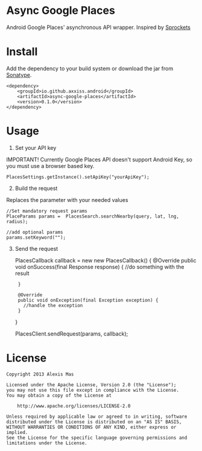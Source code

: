 Async Google Places
===================

Android Google Places' asynchronous API wrapper. Inspired by [Sprockets][2]


Install
=====

Add the dependency to your build system or download the jar from [Sonatype][1].

    <dependency>
        <groupId>io.github.axxiss.android</groupId>
        <artifactId>async-google-places</artifactId>
        <version>0.1.0</version>
    </dependency>

Usage
=====

1. Set your API key

IMPORTANT! Currently Google Places API doesn't support Android Key, so you must use a browser based key.

    PlacesSettings.getInstance().setApiKey("yourApiKey");


2. Build the request

Replaces the parameter with your needed values

    //Set mandatory request params
    PlaceParams params =  PlacesSearch.searchNearby(query, lat, lng, radius);

    //add optional params
    params.setKeyword("");


3. Send the request


    PlacesCallback callback = new new PlacesCallback() {
        @Override
        public void onSuccess(final Response response) {
          //do something with the result

        }

        @Override
        public void onException(final Exception exception) {
          //handle the exception
        }
    }

    PlacesClient.sendRequest(params, callback);


License
=======

    Copyright 2013 Alexis Mas

    Licensed under the Apache License, Version 2.0 (the "License");
    you may not use this file except in compliance with the License.
    You may obtain a copy of the License at

        http://www.apache.org/licenses/LICENSE-2.0

    Unless required by applicable law or agreed to in writing, software
    distributed under the License is distributed on an "AS IS" BASIS,
    WITHOUT WARRANTIES OR CONDITIONS OF ANY KIND, either express or implied.
    See the License for the specific language governing permissions and
    limitations under the License.



 [1]: https://oss.sonatype.org/index.html#nexus-search;quick~async-google-places
 [2]: https://github.com/pushbit/sprockets/
